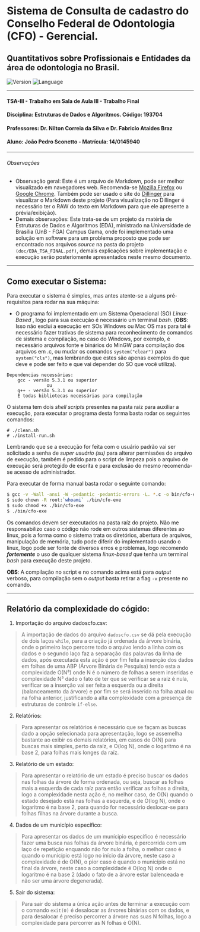 # Sistema de Consulta de cadastro do Conselho Federal de Odontologia (CFO) - Gerencial.
## Quantitativos sobre Profissionais e Entidades da área de odontologia no Brasil.


![Version](https://img.shields.io/badge/version-1.0-brightgreen.svg?style=flat-square)
![Language](https://img.shields.io/badge/language-C-blue.svg?style=flat-square)
***
#### TSA-III - Trabalho em Sala de Aula III - Trabalho Final
#### Disciplina: Estruturas de Dados e Algoritmos. Código: 193704
#### Professores: Dr. Nilton Correia da Silva e Dr. Fabricio Ataides Braz
#### Aluno: João Pedro Sconetto - Matrícula: 14/0145940
***
###### Observações
- Observação geral: Este é um arquivo de Markdown, pode ser melhor visualizado em navegadores web. Recomenda-se [Mozilla Firefox][firefox] ou [Google Chrome][chrome]. Também pode ser usado o site do [Dillinger] para visualizar o Markdown deste projeto (Para visualização no Dillinger é necessário ter o RAW do texto em Markdown para que ele apresente a prévia/exibição).
- Demais observações: Este trata-se de um projeto da matéria de Estruturas de Dados e Algoritmos (EDA), ministrado na Universidade de Brasília (UnB - FGA) Campus Gama, onde foi implementado uma solução em software para um problema proposto que pode ser encontrado nos arquivos _source_ na pasta do projeto `(doc/EDA_TSA_FINAL.pdf)`, demais explicações sobre implementação e execução serão posteriomente apresentados neste mesmo documento.

***
## Como executar o Sistema:
Para executar o sistema é simples, mas antes atente-se a alguns pré-requisitos para rodar na sua máquina:
+ O programa foi implementado em um Sistema Operacional (SO) _Linux-Based_ , logo para sua execução é necessário um terminal *bash*. (**OBS**: Isso não exclui a execução em SOs Windows ou Mac OS mas para tal é necessário fazer trativas de sistema para reconhecimento de comandos de sistema e compilação, no caso do Windows, por exemplo, é necessário arquivos fonte e binários do MinGW para compilação dos arquivos em .c, ou mudar os comandos `system("clear")` para `system("cls")`, mas lembrando que estes são apenas exemplos do que deve e pode ser feito e que vai depender do SO que você utiliza).
```
Dependencias necessárias:
    gcc - versão 5.3.1 ou superior
               ou
    g++ - versão 5.3.1 ou superior
    E todas bibliotecas necessárias para compilação
```
O sistema tem dois *shell scripts* presentes na pasta raíz para auxiliar a execução, para executar o programa desta forma basta rodar os seguintes comandos:
```
# ./clean.sh
# ./install-run.sh
```
Lembrando que se a execução for feita com o usuário padrão vai ser solicitado a senha de *super usuário (su)* para alterar permissões do arquivo de execução, também é pedido para o script de limpeza pois o arquivo de execução será protegido de escrita e para exclusão do mesmo recomenda-se acesso de administrador.

Para executar de forma manual basta rodar o seguinte comando:
```sh
$ gcc -v -Wall -ansi -W -pedantic -pedantic-errors -L. *.c -o bin/cfo-exe
$ sudo chown -R root:`whoami` ./bin/cfo-exe
$ sudo chmod +x ./bin/cfo-exe
$ ./bin/cfo-exe
```
Os comandos devem ser executados na pasta raíz do projeto.
Não me responsabilizo caso o código não rode em outros sistemas diferentes ao linux, pois a forma como o sistema trata os diretórios, abertura de arquivos, manipulação de memória, tudo pode diferir do implementado usando o linux, logo pode ser fonte de diversos erros e problemas, logo recomendo **_fortemente_** o uso de qualquer sistema *linux-based* que tenha um terminal *bash* para execução deste projeto.

**OBS**: A compilação no script e no comando acima está para *output* verboso, para compilação sem o *output* basta retirar a flag `-v` presente no comando.
***
## Relatório da complexidade do cógido:
1. Importação do arquivo dadoscfo.csv:
> A importação de dados do arquivo `dadoscfo.csv` se dá pela execução de dois laços `while`,
> para a criação já ordenada da árvore binária, onde o primeiro laço percorre todo o arquivo lendo a linha com os dados
> e o segundo laço faz a separação das palavras da linha de dados, após executada esta ação é por fim feita a inserção
> dos dados em folhas de uma ABP (Árvore Binária de Pesquisa) tendo esta a complexidade O(N³) onde N é o número
> de folhas a serem inseridas e complexidade N³ dado o fato de ter que se verificar se a raíz é nula, verificar se a inserção
> vai ser feita a esquerda ou a direita (balanceamento da árvore) e por fim se será inserido na folha atual
> ou na folha anterior, justificando a alta complexidade com a presença de estruturas de controle `if-else`.
2. Relatórios:
> Para apresentar os relatórios é necessário que se façam as buscas dado a opção selecionada
> para apresentação, logo se assemelha bastante ao exibir os demais relatórios, em casos de O(N) para
> buscas mais simples, perto da raíz, e O(log N), onde o logaritmo é na base 2, para folhas mais longes da raíz.
3. Relatório de um estado:
> Para apresentar o relatório de um estado é preciso buscar os dados nas folhas da árvore de forma
> ordenada, ou seja, buscar as folhas mais a esquerda de cada raíz para então verificar as folhas a direita,
> logo a complexidade nesta ação é, no melhor caso, de O(N) quando o estado desejado está nas folhas a esquerda,
> e de O(log N), onde o logaritmo é na base 2, para quando for necessário deslocar-se para folhas filhas na árvore durante a busca.
4. Dados de um município específico:
> Para apresentar os dados de um munícipio específico é necessário fazer uma busca
> nas folhas da árvore binária, é percorrida com um laço de repetição enquando não
> for nulo a folha, o melhor caso é quando o município está logo no início da árvore,
> neste caso a complexidade é de O(N), o pior caso é quando o município está no final da árvore,
> neste caso a complexidade é O(log N) onde o logaritmo é na base 2 (dado o fato de a árvore estar balenceada
> e não ser uma árvore degenerada).
5. Sair do sistema:
> Para sair do sistema a única ação antes de terminar a execução com o comando `exit(0)`
> é desalocar as árvores binárias com os dados,
> e para desalocar é preciso percorrer a árvore nas suas N folhas, logo a complexidade para percorrer
> as N folhas é O(N).

[//]: # (Essa seção abaixo após este comentário é para os possíveis links que existam no arquivo do Markdown para que possam funcionar de forma correta)


   [Dillinger]: <http://dillinger.io/>
   [firefox]: <https://www.mozilla.org/pt-BR/firefox/new/>
   [chrome]: <https://www.google.com/chrome/browser/desktop/index.html>